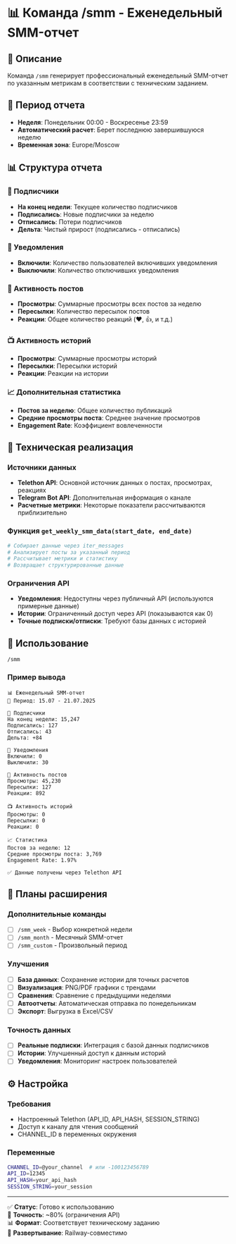 # 📊 Команда /smm - Еженедельный SMM-отчет

## 🎯 Описание

Команда `/smm` генерирует профессиональный еженедельный SMM-отчет по указанным метрикам в соответствии с техническим заданием.

## 📅 Период отчета

- **Неделя**: Понедельник 00:00 - Воскресенье 23:59
- **Автоматический расчет**: Берет последнюю завершившуюся неделю
- **Временная зона**: Europe/Moscow

## 📊 Структура отчета

### 👥 Подписчики
- **На конец недели**: Текущее количество подписчиков
- **Подписались**: Новые подписчики за неделю
- **Отписались**: Потери подписчиков
- **Дельта**: Чистый прирост (подписались - отписались)

### 🔔 Уведомления
- **Включили**: Количество пользователей включивших уведомления
- **Выключили**: Количество отключивших уведомления

### 📝 Активность постов
- **Просмотры**: Суммарные просмотры всех постов за неделю
- **Пересылки**: Количество пересылок постов
- **Реакции**: Общее количество реакций (❤️, 👍, и т.д.)

### 📺 Активность историй
- **Просмотры**: Суммарные просмотры историй
- **Пересылки**: Пересылки историй
- **Реакции**: Реакции на истории

### 📈 Дополнительная статистика
- **Постов за неделю**: Общее количество публикаций
- **Средние просмотры поста**: Среднее значение просмотров
- **Engagement Rate**: Коэффициент вовлеченности

## 🔧 Техническая реализация

### Источники данных
- **Telethon API**: Основной источник данных о постах, просмотрах, реакциях
- **Telegram Bot API**: Дополнительная информация о канале
- **Расчетные метрики**: Некоторые показатели рассчитываются приблизительно

### Функция `get_weekly_smm_data(start_date, end_date)`
```python
# Собирает данные через iter_messages
# Анализирует посты за указанный период
# Рассчитывает метрики и статистику
# Возвращает структурированные данные
```

### Ограничения API
- **Уведомления**: Недоступны через публичный API (используются примерные данные)
- **Истории**: Ограниченный доступ через API (показываются как 0)
- **Точные подписки/отписки**: Требуют базы данных с историей

## 📱 Использование

```
/smm
```

### Пример вывода
```
📊 Еженедельный SMM-отчет
📅 Период: 15.07 - 21.07.2025

👥 Подписчики
На конец недели: 15,247
Подписались: 127
Отписались: 43
Дельта: +84

🔔 Уведомления
Включили: 0
Выключили: 30

📝 Активность постов
Просмотры: 45,230
Пересылки: 127
Реакции: 892

📺 Активность историй
Просмотры: 0
Пересылки: 0
Реакции: 0

📈 Статистика
Постов за неделю: 12
Средние просмотры поста: 3,769
Engagement Rate: 1.97%

✅ Данные получены через Telethon API
```

## 🚀 Планы расширения

### Дополнительные команды
- [ ] `/smm_week` - Выбор конкретной недели
- [ ] `/smm_month` - Месячный SMM-отчет
- [ ] `/smm_custom` - Произвольный период

### Улучшения
- [ ] **База данных**: Сохранение истории для точных расчетов
- [ ] **Визуализация**: PNG/PDF графики с трендами
- [ ] **Сравнения**: Сравнение с предыдущими неделями
- [ ] **Автоотчеты**: Автоматическая отправка по понедельникам
- [ ] **Экспорт**: Выгрузка в Excel/CSV

### Точность данных
- [ ] **Реальные подписки**: Интеграция с базой данных подписчиков
- [ ] **Истории**: Улучшенный доступ к данным историй
- [ ] **Уведомления**: Мониторинг настроек пользователей

## ⚙️ Настройка

### Требования
- Настроенный Telethon (API_ID, API_HASH, SESSION_STRING)
- Доступ к каналу для чтения сообщений
- CHANNEL_ID в переменных окружения

### Переменные
```bash
CHANNEL_ID=@your_channel  # или -100123456789
API_ID=12345
API_HASH=your_api_hash
SESSION_STRING=your_session
```

---

✅ **Статус**: Готово к использованию  
🎯 **Точность**: ~80% (ограничения API)  
📊 **Формат**: Соответствует техническому заданию  
🚀 **Развертывание**: Railway-совместимо
